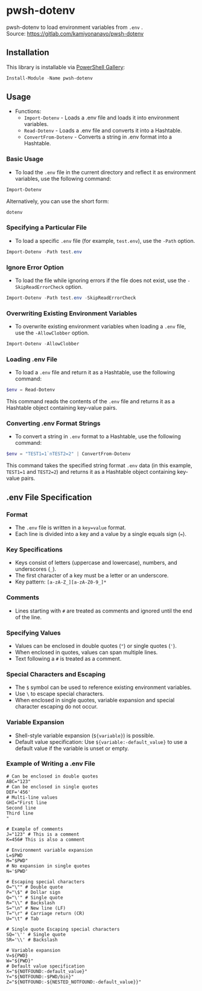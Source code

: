
# pwsh-dotenv

pwsh-dotenv to load environment variables from `.env` .  
Source: https://gitlab.com/kamiyonanayo/pwsh-dotenv

## Installation

This library is installable via [PowerShell Gallery](https://www.powershellgallery.com/packages/pwsh-dotenv/):

```powershell
Install-Module -Name pwsh-dotenv
```

## Usage

* Functions:
  * `Import-Dotenv` - Loads a .env file and loads it into environment variables.
  * `Read-Dotenv` - Loads a .env file and converts it into a Hashtable.
  * `ConvertFrom-Dotenv` - Converts a string in .env format into a Hashtable.

### Basic Usage

- To load the `.env` file in the current directory and reflect it as environment variables, use the following command:

```powershell
Import-Dotenv
```

Alternatively, you can use the short form:

```powershell
dotenv
```

### Specifying a Particular File

- To load a specific `.env` file (for example, `test.env`), use the `-Path` option.

```powershell
Import-Dotenv -Path test.env
```

### Ignore Error Option

- To load the file while ignoring errors if the file does not exist, use the `-SkipReadErrorCheck` option.

```powershell
Import-Dotenv -Path test.env -SkipReadErrorCheck
```

### Overwriting Existing Environment Variables

- To overwrite existing environment variables when loading a `.env` file, use the `-AllowClobber` option.

```powershell
Import-Dotenv -AllowClobber
```

### Loading .env File

- To load a `.env` file and return it as a Hashtable, use the following command:

```powershell
$env = Read-Dotenv
```

This command reads the contents of the `.env` file and returns it as a Hashtable object containing key-value pairs.

### Converting .env Format Strings

- To convert a string in `.env` format to a Hashtable, use the following command:

```powershell
$env = "TEST1=1`nTEST2=2" | ConvertFrom-Dotenv
```

This command takes the specified string format `.env` data (in this example, `TEST1=1` and `TEST2=2`) and returns it as a Hashtable object containing key-value pairs.


## .env File Specification

### Format

- The `.env` file is written in a `key=value` format.
- Each line is divided into a key and a value by a single equals sign (`=`).

### Key Specifications

- Keys consist of letters (uppercase and lowercase), numbers, and underscores (`_`).
- The first character of a key must be a letter or an underscore.
- Key pattern: `[a-zA-Z_][a-zA-Z0-9_]*`

### Comments
- Lines starting with `#` are treated as comments and ignored until the end of the line.

### Specifying Values

- Values can be enclosed in double quotes (`"`) or single quotes (`'`).
- When enclosed in quotes, values can span multiple lines.
- Text following a `#` is treated as a comment.

### Special Characters and Escaping

- The `$` symbol can be used to reference existing environment variables.
- Use `\` to escape special characters.
- When enclosed in single quotes, variable expansion and special character escaping do not occur.

### Variable Expansion

- Shell-style variable expansion (`${variable}`) is possible.
- Default value specification: Use `${variable:-default_value}` to use a default value if the variable is unset or empty.

### Example of Writing a .env File

```env
# Can be enclosed in double quotes
ABC="123"
# Can be enclosed in single quotes
DEF='456'
# Multi-line values
GHI="First line
Second line
Third line
"

# Example of comments
J="123" # This is a comment
K=456# This is also a comment

# Environment variable expansion
L=$PWD
M="$PWD"
# No expansion in single quotes
N='$PWD'

# Escaping special characters
O="\"" # Double quote
P="\$" # Dollar sign
Q="\'" # Single quote
R="\\" # Backslash
S="\n" # New line (LF)
T="\r" # Carriage return (CR)
U="\t" # Tab

# Single quote Escaping special characters
SQ='\'' # Single quote
SR='\\' # Backslash

# Variable expansion
V=${PWD}
W="${PWD}"
# Default value specification
X="${NOTFOUND:-default_value}"
Y="${NOTFOUND:-$PWD/bin}"
Z="${NOTFOUND:-${NESTED_NOTFOUND:-default_value}}"
```

